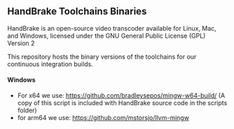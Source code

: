 ## HandBrake Toolchains Binaries

HandBrake is an open-source video transcoder available for Linux, Mac, and Windows, licensed under the GNU General Public License (GPL) Version 2

This repository hosts the binary versions of the toolchains for our continuous integration builds. 

#### Windows
 - For x64 we use: https://github.com/bradleysepos/mingw-w64-build/  (A copy of this script is included with HandBrake source code in the scripts folder)
 - for arm64 we use: https://github.com/mstorsjo/llvm-mingw



